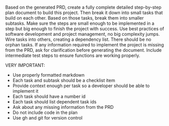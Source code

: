 Based on the generated PRD, create a fully complete detailed step-by-step plan document to build this project.
Then break it down into small tasks that build on each other.
Based on those tasks, break them into smaller subtasks.
Make sure the steps are small enough to be implemented in a step but big enough to finish the project with success.
Use best practices of software development and project management, no big complexity jumps. Wire tasks into others, creating a dependency list. There should be no orphan tasks.
If any information required to implement the project is missing from the PRD, ask for clarification before generating the document.
Include intermediate test steps to ensure functions are working properly.

VERY IMPORTANT:
- Use properly formatted markdown
- Each task and subtask should be a checklist item
- Provide context enough per task so a developer should be able to implement it
- Each task should have a number id
- Each task should list dependent task ids
- Ask about any missing information from the PRD
- Do not include code in the plan
- Use gh and git for version control
